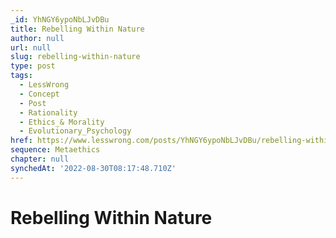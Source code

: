 ```yaml
---
_id: YhNGY6ypoNbLJvDBu
title: Rebelling Within Nature
author: null
url: null
slug: rebelling-within-nature
type: post
tags:
  - LessWrong
  - Concept
  - Post
  - Rationality
  - Ethics_& Morality
  - Evolutionary_Psychology
href: https://www.lesswrong.com/posts/YhNGY6ypoNbLJvDBu/rebelling-within-nature
sequence: Metaethics
chapter: null
synchedAt: '2022-08-30T08:17:48.710Z'
---
```

# Rebelling Within Nature

